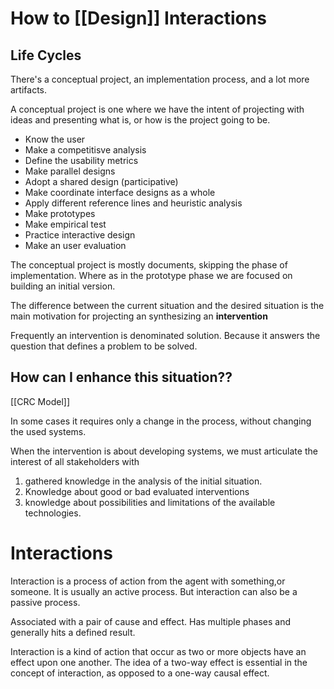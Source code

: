 # How to [[Design]] Interactions

## Life Cycles

There's a conceptual project, an implementation process, and a lot more artifacts.

A conceptual project is one where we have the intent of projecting with ideas and presenting what is, or how is the project going to be.

* Know the user
* Make a competitisve analysis
* Define the usability metrics
* Make parallel designs
* Adopt a shared design (participative)
* Make coordinate interface designs as a whole 
* Apply different reference lines and heuristic analysis
* Make prototypes
* Make empirical test
* Practice interactive design
* Make an user evaluation 

The conceptual project is mostly documents, skipping the phase of implementation. Where as in the prototype phase we are focused on building an initial version.


The difference between the current situation and the desired situation is the main motivation for projecting an synthesizing an **intervention**

Frequently an intervention is denominated solution. Because it answers the question that defines a problem to be solved. 

## How can I enhance this situation??
[[CRC Model]]

In some cases it requires only a change in the process, without changing the used systems.

When the intervention is about developing systems, we must articulate the interest of all stakeholders with 
1. gathered knowledge in the analysis of the initial situation. 
2. Knowledge about good or bad evaluated interventions
3. knowledge about possibilities and limitations of the available technologies.

# Interactions

Interaction is a process of action from the agent with something,or someone.
It is usually an active process. But interaction can also be a passive process.

Associated with a pair of cause and effect. 
Has multiple phases and generally hits a defined result.

Interaction is a kind of action that occur as two or more objects have an effect upon one another. The idea of a two-way effect is essential in the concept of interaction, as opposed to a one-way causal effect.
